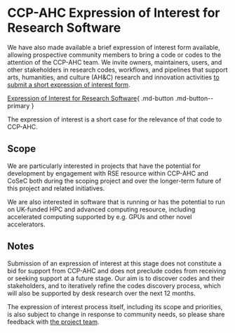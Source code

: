 # CCP-AHC Expression of Interest for Research Software

We have also made available a brief expression of interest form available, allowing prospective community members to bring a code or codes to the attention of the CCP-AHC team. We invite owners, maintainers, users, and other stakeholders in research codes, workflows, and pipelines that support arts, humanities, and culture (AH&C) research and innovation activities [to submit a short expression of interest form](https://forms.office.com/e/EAyaK8cajv). 

[Expression of Interest for Research Software](https://forms.office.com/e/EAyaK8cajv){ .md-button .md-button--primary } 

The expression of interest is a short case for the relevance of that code to CCP-AHC.

## Scope

We are particularly interested in projects that have the potential for development by engagement with RSE resource within CCP-AHC and CoSeC both during the scoping project and over the longer-term future of this project and related initiatives. 

We are also interested in software that is running or has the potential to run on UK-funded HPC and advanced computing resource, including accelerated computing supported by e.g. GPUs and other novel accelerators. 

## Notes

Submission of an expression of interest at this stage does not constitute a bid for support from CCP-AHC and does not preclude codes from receiving or seeking support at a future stage. Our aim is to discover codes and their stakeholders, and to iteratively refine the codes discovery process, which will also be supported by desk research over the next 12 months.

The expression of interest process itself, including its scope and priorities, is also subject to change in response to community needs, so please share feedback with [the project team](../index.md#delivery-team).
